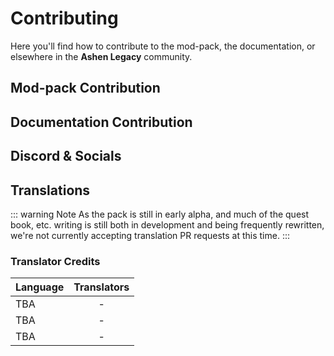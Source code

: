# Contributing
Here you'll find how to contribute to the mod-pack, the documentation, or elsewhere in the **Ashen Legacy** community.

## Mod-pack Contribution

## Documentation Contribution

## Discord & Socials


## Translations
::: warning Note
As the pack is still in early alpha, and much of the quest book, etc. writing is still both in development and being frequently rewritten, we're not currently accepting translation PR requests at this time.
:::
### Translator Credits

| Language | Translators |
| -------- | :---------: |
| TBA      |      -      |
| TBA      |      -      |
| TBA      |      -      |
